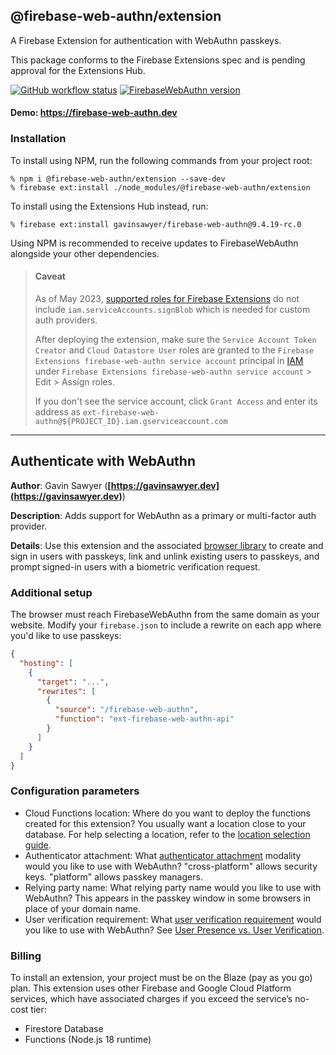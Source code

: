 ## @firebase-web-authn/extension
A Firebase Extension for authentication with WebAuthn passkeys.

This package conforms to the Firebase Extensions spec and is pending approval for the Extensions Hub.

[![GitHub workflow status](https://img.shields.io/github/actions/workflow/status/gavinsawyer/firebase-web-authn/ci.yml)](https://github.com/gavinsawyer/firebase-web-authn/actions/workflows/ci.yml)
[![FirebaseWebAuthn version](https://img.shields.io/npm/v/@firebase-web-authn/extension?logo=npm)](https://www.npmjs.com/package/@firebase-web-authn/extension)
#### Demo: https://firebase-web-authn.dev
### Installation
To install using NPM, run the following commands from your project root:
```
% npm i @firebase-web-authn/extension --save-dev
% firebase ext:install ./node_modules/@firebase-web-authn/extension
```
To install using the Extensions Hub instead, run:
```
% firebase ext:install gavinsawyer/firebase-web-authn@9.4.19-rc.0
```
Using NPM is recommended to receive updates to FirebaseWebAuthn alongside your other dependencies.
> #### Caveat
> 
> As of May 2023, [supported roles for Firebase Extensions](https://firebase.google.com/docs/extensions/publishers/access#supported-roles) do not include `iam.serviceAccounts.signBlob` which is needed for custom auth providers.
>
> After deploying the extension, make sure the `Service Account Token Creator` and `Cloud Datastore User` roles are granted to the `Firebase Extensions firebase-web-authn service account` principal in [IAM](https://console.cloud.google.com/iam-admin/iam) under `Firebase Extensions firebase-web-authn service account` > Edit > Assign roles.
> 
> If you don't see the service account, click `Grant Access` and enter its address as `ext-firebase-web-authn@${PROJECT_ID}.iam.gserviceaccount.com`
---
## Authenticate with WebAuthn

**Author**: Gavin Sawyer (**[https://gavinsawyer.dev](https://gavinsawyer.dev)**)

**Description**: Adds support for WebAuthn as a primary or multi-factor auth provider.

**Details**: Use this extension and the associated [browser library](https://github.com/gavinsawyer/firebase-web-authn/tree/main/libs/browser) to create and sign in users with passkeys, link and unlink existing users to passkeys, and prompt signed-in users with a biometric verification request.

### Additional setup

The browser must reach FirebaseWebAuthn from the same domain as your website. Modify your `firebase.json` to include a rewrite on each app where you'd like to use passkeys:

```json
{
  "hosting": [
    {
      "target": "...",
      "rewrites": [
        {
          "source": "/firebase-web-authn",
          "function": "ext-firebase-web-authn-api"
        }
      ]
    }
  ]
}
```

### Configuration parameters

- Cloud Functions location: Where do you want to deploy the functions created for this extension? You usually want a location close to your database. For help selecting a location, refer to the [location selection guide](https://firebase.google.com/docs/functions/locations).
- Authenticator attachment: What [authenticator attachment](https://www.w3.org/TR/webauthn-2/#enum-attachment) modality would you like to use with WebAuthn? "cross-platform" allows security keys. "platform" allows passkey managers.
- Relying party name: What relying party name would you like to use with WebAuthn? This appears in the passkey window in some browsers in place of your domain name.
- User verification requirement: What [user verification requirement](https://www.w3.org/TR/webauthn/#enumdef-userverificationrequirement) would you like to use with WebAuthn? See [User Presence vs. User Verification](https://developers.yubico.com/WebAuthn/WebAuthn_Developer_Guide/User_Presence_vs_User_Verification.html).

### Billing

To install an extension, your project must be on the Blaze (pay as you go) plan. This extension uses other Firebase and Google Cloud Platform services, which have associated charges if you exceed the service’s no-cost tier:
- Firestore Database
- Functions (Node.js 18 runtime)
